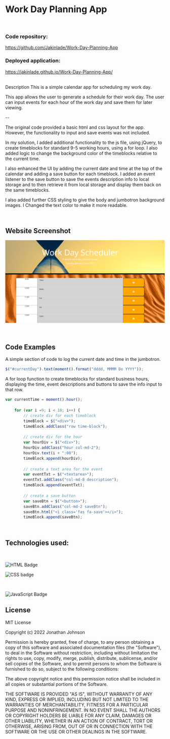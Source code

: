 # Work Day Planning App

<br> 

### Code repository:
https://github.com/Jakinlade/Work-Day-Planning-App

### Deployed application:
https://jakinlade.github.io/Work-Day-Planning-App/

<br>
Description
This is a simple calendar app for scheduling my work day. 

This app allows the user to generate a schedule for their work day. The user can input events for each hour of the work day and save them for later viewing.

--

The original code provided a basic html and css layout for the app. However, the functionality to input and save events was not included.

In my solution, I added additional functionality to the js file, using jQuery, to create timeblocks for standard 9-5 working hours, using a for loop. 
I also added logic to change the background color of the timeblocks relative to the current time.

I also enhanced the UI by adding the current date and time at the top of the calendar and adding a save button for each timeblock. 
I added an event listener to the save button to save the events description info to local storage and to then retrieve it from local storage and display them back on the same timeblocks.

I also added further CSS styling to give the body and jumbotron background images. I Changed the text color to make it more readable.


<br>

## Website Screenshot
![Screenshot of app](./assets/Images/screenshot.png)

<br>

## Code Examples 

A simple section of code to log the current date and time in the jumbotron.

```js
$("#currentDay").text(moment().format("dddd, MMMM Do YYYY"));
```

A for loop function to create timeblocks for standard business hours, displaying the time, event descriptions and buttons to save the info input to that row. 

```js
var currentTime = moment().hour();
    
    for (var i =9; i < 18; i++) {
        // create div for each timeblock
        timeBlock = $("<div>");
        timeBlock.addClass("row time-block");

        // create div for the hour
        var hourDiv = $("<div>");
        hourDiv.addClass("hour col-md-2");
        hourDiv.text(i + ":00");
        timeBlock.append(hourDiv);

        // create a text area for the event
        var eventTxt = $("<textarea>");
        eventTxt.addClass("col-md-8 description");
        timeBlock.append(eventTxt);

        // create a save button
        var saveBtn = $("<button>");
        saveBtn.addClass("col-md-2 saveBtn");
        saveBtn.html("<i class='fas fa-save'></i>");
        timeBlock.append(saveBtn);
```

<br>

## Technologies used:

<br>

![HTML Badge](https://img.shields.io/badge/Language-HTML-red)
<br>

![CSS badge](https://img.shields.io/badge/Language-CSS-blue)

<br>

![JavaScript Badge](https://img.shields.io/badge/Language-JavaScript-yellow)


## License
MIT License

Copyright (c) 2022 Jonathan Johnson

Permission is hereby granted, free of charge, to any person obtaining a copy of this software and associated documentation files (the "Software"), to deal in the Software without restriction, including without limitation the rights to use, copy, modify, merge, publish, distribute, sublicense, and/or sell copies of the Software, and to permit persons to whom the Software is furnished to do so, subject to the following conditions:

The above copyright notice and this permission notice shall be included in all copies or substantial portions of the Software.

THE SOFTWARE IS PROVIDED "AS IS", WITHOUT WARRANTY OF ANY KIND, EXPRESS OR IMPLIED, INCLUDING BUT NOT LIMITED TO THE WARRANTIES OF MERCHANTABILITY, FITNESS FOR A PARTICULAR PURPOSE AND NONINFRINGEMENT. IN NO EVENT SHALL THE AUTHORS OR COPYRIGHT HOLDERS BE LIABLE FOR ANY CLAIM, DAMAGES OR OTHER LIABILITY, WHETHER IN AN ACTION OF CONTRACT, TORT OR OTHERWISE, ARISING FROM, OUT OF OR IN CONNECTION WITH THE SOFTWARE OR THE USE OR OTHER DEALINGS IN THE SOFTWARE.